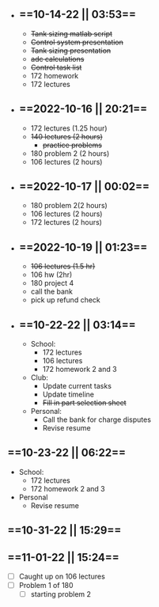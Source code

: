 - ## ==10-14-22   ||   03:53==
	- ~~Tank sizing matlab script~~
	- ~~Control system presentation~~
	- ~~Tank sizing presentation~~
	- ~~adc calculations~~
	- ~~Control task list~~
	- 172 homework
	- 172 lectures
- ## ==2022-10-16   ||   20:21==
	- 172 lectures (1.25 hour)
	- ~~140 lectures (2 hours)~~
		- ~~practice problems~~
	- 180 problem 2 (2 hours)
	- 106 lectures (2 hours)
- ## ==2022-10-17   ||   00:02==
	- 180 problem 2(2 hours)
	- 106 lectures (2 hours)
	- 172 lectures (2 hours)
- ## ==2022-10-19   ||   01:23==
	- ~~106 lectures (1.5 hr)~~
	- 106 hw (2hr)
	- 180 project 4
	- call the bank
	- pick up refund check
- ## ==10-22-22   ||   03:14==
	- School: 
		- 172 lectures
		- 106 lectures
		- 172 homework 2 and 3
	- Club:
		- Update current tasks
		- Update timeline
		- ~~Fill in part selection sheet~~
	- Personal:
		- Call the bank for charge disputes
		- Revise resume
## ==10-23-22   ||   06:22==
- School:
	- 172 lectures
	- 172 homework 2 and 3
- Personal 
	- Revise resume
## ==10-31-22   ||   15:29==
## ==11-01-22   ||   15:24==
- [ ] Caught up on 106 lectures
- [ ] Problem 1 of 180
	- [ ] starting problem 2